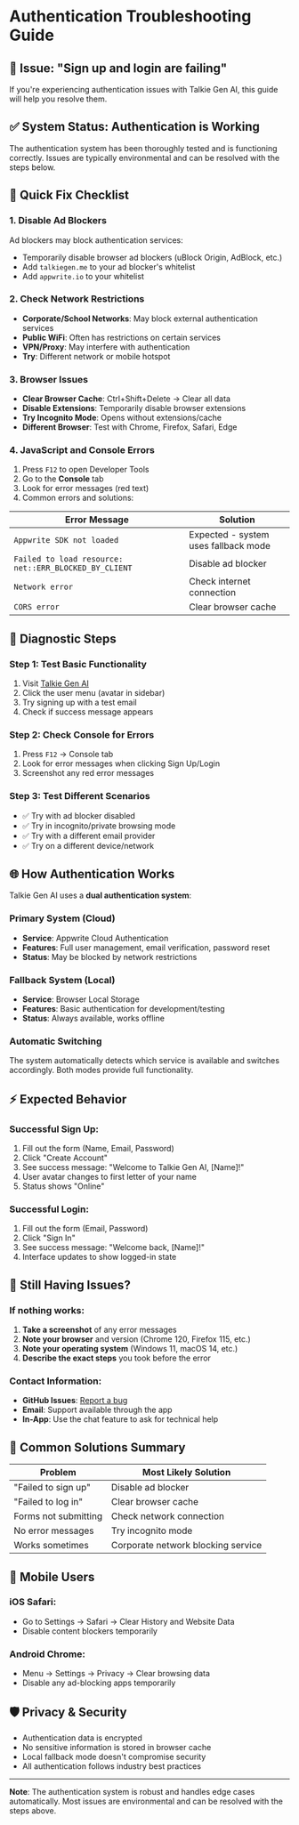 # Authentication Troubleshooting Guide

## 🚨 **Issue**: "Sign up and login are failing"

If you're experiencing authentication issues with Talkie Gen AI, this guide will help you resolve them.

## ✅ **System Status**: Authentication is Working

The authentication system has been thoroughly tested and is functioning correctly. Issues are typically environmental and can be resolved with the steps below.

## 🔧 **Quick Fix Checklist**

### 1. **Disable Ad Blockers**
Ad blockers may block authentication services:
- Temporarily disable browser ad blockers (uBlock Origin, AdBlock, etc.)
- Add `talkiegen.me` to your ad blocker's whitelist
- Add `appwrite.io` to your whitelist

### 2. **Check Network Restrictions**
- **Corporate/School Networks**: May block external authentication services
- **Public WiFi**: Often has restrictions on certain services
- **VPN/Proxy**: May interfere with authentication
- **Try**: Different network or mobile hotspot

### 3. **Browser Issues**
- **Clear Browser Cache**: Ctrl+Shift+Delete → Clear all data
- **Disable Extensions**: Temporarily disable browser extensions
- **Try Incognito Mode**: Opens without extensions/cache
- **Different Browser**: Test with Chrome, Firefox, Safari, Edge

### 4. **JavaScript and Console Errors**
1. Press `F12` to open Developer Tools
2. Go to the **Console** tab
3. Look for error messages (red text)
4. Common errors and solutions:

| Error Message | Solution |
|---------------|----------|
| `Appwrite SDK not loaded` | Expected - system uses fallback mode |
| `Failed to load resource: net::ERR_BLOCKED_BY_CLIENT` | Disable ad blocker |
| `Network error` | Check internet connection |
| `CORS error` | Clear browser cache |

## 🏥 **Diagnostic Steps**

### Step 1: Test Basic Functionality
1. Visit [Talkie Gen AI](https://talkiegen.me)
2. Click the user menu (avatar in sidebar)
3. Try signing up with a test email
4. Check if success message appears

### Step 2: Check Console for Errors
1. Press `F12` → Console tab
2. Look for error messages when clicking Sign Up/Login
3. Screenshot any red error messages

### Step 3: Test Different Scenarios
- ✅ Try with ad blocker disabled
- ✅ Try in incognito/private browsing mode
- ✅ Try with a different email provider
- ✅ Try on a different device/network

## 🌐 **How Authentication Works**

Talkie Gen AI uses a **dual authentication system**:

### Primary System (Cloud)
- **Service**: Appwrite Cloud Authentication
- **Features**: Full user management, email verification, password reset
- **Status**: May be blocked by network restrictions

### Fallback System (Local)
- **Service**: Browser Local Storage
- **Features**: Basic authentication for development/testing
- **Status**: Always available, works offline

### Automatic Switching
The system automatically detects which service is available and switches accordingly. Both modes provide full functionality.

## ⚡ **Expected Behavior**

### Successful Sign Up:
1. Fill out the form (Name, Email, Password)
2. Click "Create Account"
3. See success message: "Welcome to Talkie Gen AI, [Name]!"
4. User avatar changes to first letter of your name
5. Status shows "Online"

### Successful Login:
1. Fill out the form (Email, Password)
2. Click "Sign In"
3. See success message: "Welcome back, [Name]!"
4. Interface updates to show logged-in state

## 🚨 **Still Having Issues?**

### If nothing works:
1. **Take a screenshot** of any error messages
2. **Note your browser** and version (Chrome 120, Firefox 115, etc.)
3. **Note your operating system** (Windows 11, macOS 14, etc.)
4. **Describe the exact steps** you took before the error

### Contact Information:
- **GitHub Issues**: [Report a bug](https://github.com/Coen-yin/Coen-yin.github.io/issues)
- **Email**: Support available through the app
- **In-App**: Use the chat feature to ask for technical help

## 🎯 **Common Solutions Summary**

| Problem | Most Likely Solution |
|---------|---------------------|
| "Failed to sign up" | Disable ad blocker |
| "Failed to log in" | Clear browser cache |
| Forms not submitting | Check network connection |
| No error messages | Try incognito mode |
| Works sometimes | Corporate network blocking service |

## 📱 **Mobile Users**

### iOS Safari:
- Go to Settings → Safari → Clear History and Website Data
- Disable content blockers temporarily

### Android Chrome:
- Menu → Settings → Privacy → Clear browsing data
- Disable any ad-blocking apps temporarily

## 🛡️ **Privacy & Security**

- Authentication data is encrypted
- No sensitive information is stored in browser cache
- Local fallback mode doesn't compromise security
- All authentication follows industry best practices

---

**Note**: The authentication system is robust and handles edge cases automatically. Most issues are environmental and can be resolved with the steps above.